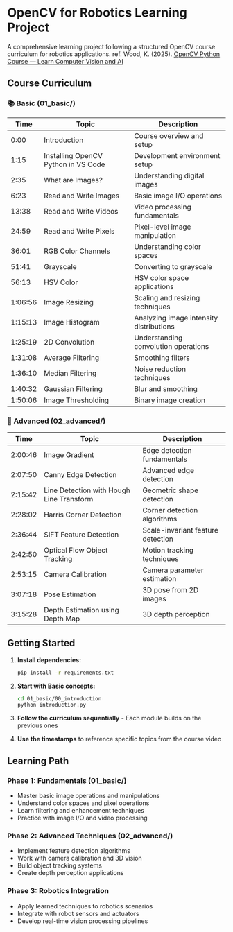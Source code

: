 # OpenCV for Robotics Learning Project

A comprehensive learning project following a structured OpenCV course curriculum for robotics applications.
ref. Wood, K. (2025). [OpenCV Python Course — Learn Computer Vision and AI](https://youtu.be/TMqH2fYhxh0?si=4MjWietPnzh6MBjr)

## Course Curriculum

### 📚 Basic (01_basic/)

| Time | Topic | Description |
|------|-------|-------------|
| 0:00 | Introduction | Course overview and setup |
| 1:15 | Installing OpenCV Python in VS Code | Development environment setup |
| 2:35 | What are Images? | Understanding digital images |
| 6:23 | Read and Write Images | Basic image I/O operations |
| 13:38 | Read and Write Videos | Video processing fundamentals |
| 24:59 | Read and Write Pixels | Pixel-level image manipulation |
| 36:01 | RGB Color Channels | Understanding color spaces |
| 51:41 | Grayscale | Converting to grayscale |
| 56:13 | HSV Color | HSV color space applications |
| 1:06:56 | Image Resizing | Scaling and resizing techniques |
| 1:15:13 | Image Histogram | Analyzing image intensity distributions |
| 1:25:19 | 2D Convolution | Understanding convolution operations |
| 1:31:08 | Average Filtering | Smoothing filters |
| 1:36:10 | Median Filtering | Noise reduction techniques |
| 1:40:32 | Gaussian Filtering | Blur and smoothing |
| 1:50:06 | Image Thresholding | Binary image creation |

### 🚀 Advanced (02_advanced/)

| Time | Topic | Description |
|------|-------|-------------|
| 2:00:46 | Image Gradient | Edge detection fundamentals |
| 2:07:50 | Canny Edge Detection | Advanced edge detection |
| 2:15:42 | Line Detection with Hough Line Transform | Geometric shape detection |
| 2:28:02 | Harris Corner Detection | Corner detection algorithms |
| 2:36:44 | SIFT Feature Detection | Scale-invariant feature detection |
| 2:42:50 | Optical Flow Object Tracking | Motion tracking techniques |
| 2:53:15 | Camera Calibration | Camera parameter estimation |
| 3:07:18 | Pose Estimation | 3D pose from 2D images |
| 3:15:28 | Depth Estimation using Depth Map | 3D depth perception |

## Getting Started

1. **Install dependencies:**
   ```bash
   pip install -r requirements.txt
   ```

2. **Start with Basic concepts:**
   ```bash
   cd 01_basic/00_introduction
   python introduction.py
   ```

3. **Follow the curriculum sequentially** - Each module builds on the previous ones

4. **Use the timestamps** to reference specific topics from the course video

## Learning Path

### Phase 1: Fundamentals (01_basic/)
- Master basic image operations and manipulations
- Understand color spaces and pixel operations
- Learn filtering and enhancement techniques
- Practice with image I/O and video processing

### Phase 2: Advanced Techniques (02_advanced/)
- Implement feature detection algorithms
- Work with camera calibration and 3D vision
- Build object tracking systems
- Create depth perception applications

### Phase 3: Robotics Integration
- Apply learned techniques to robotics scenarios
- Integrate with robot sensors and actuators
- Develop real-time vision processing pipelines

